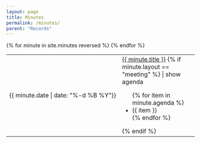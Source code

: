 ```yaml
---
layout: page
title: Minutes
permalink: /minutes/
parent: "Records"
---
```


<table class="documents-table">
  {% for minute in site.minutes reversed %}
    <tr class="document-entry">
      <td nowrap="nowrap">{{ minute.date | date: "%-d %B %Y"}}</td>
      <td><a href="{{ minute.url }}">{{ minute.title }}</a>
      {% if minute.layout == "meeting" %}
        | <span class="toggle-agenda">show agenda</span>
        <ul class="minutes-table-agenda">
          {% for item in minute.agenda %}
            <li>{{ item }}</li>
          {% endfor %}
        </ul>
      {% endif %}
      </td>
    </tr>
  {% endfor %}
</table>

<script src="{{ site.url }}/assets/jquery-3.3.1.min.js"></script>

<script>
  $(".toggle-agenda").click(function() {
    if ($(this).html() == "show agenda") {
      $(this).html("hide agenda");
      $(this).next(".minutes-table-agenda").show();
    } else {
      $(this).html("show agenda");
      $(this).next(".minutes-table-agenda").hide();
    };
  });
</script>

